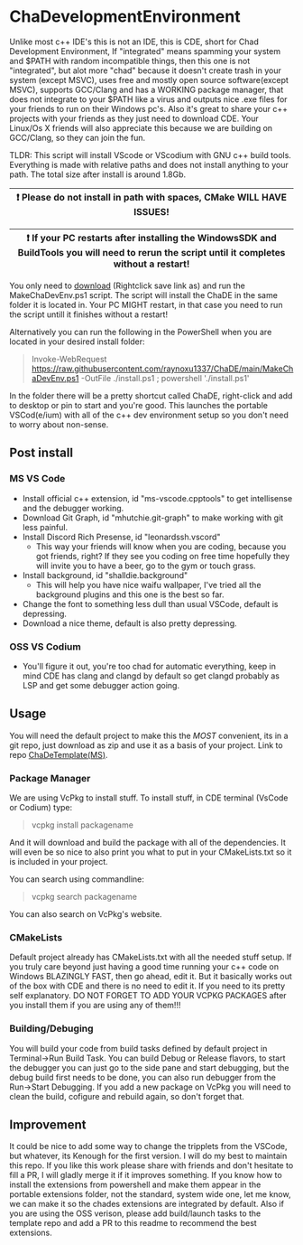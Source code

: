 # ChaDevelopmentEnvironment

Unlike most c++ IDE's this is not an IDE, this is CDE, short for Chad Development Environment, If "integrated" means spamming your system and $PATH with random incompatible things, then this one is not "integrated", but alot more "chad" because it doesn't create trash in your system (except MSVC), uses free and mostly open source software(except MSVC), supports GCC/Clang and has a WORKING package manager, that does not integrate to your $PATH like a virus and outputs nice .exe files for your friends to run on their Windows pc's. Also it's great to share your c++ projects with your friends as they just need to download CDE. Your Linux/Os X friends will also appreciate this because we are building on GCC/Clang, so they can join the fun.


TLDR:
This script will install VScode or VScodium with GNU c++ build tools. Everything is made with relative paths and does not install anything to your path. The total size after install is around 1.8Gb.

| :exclamation: Please do not install in path with spaces, CMake WILL HAVE ISSUES!   |
|------------------------------------------------------------------------------------|

| :exclamation: If your PC restarts after installing the WindowsSDK and BuildTools you will need to rerun the script until it completes without a restart!    |
|-------------------------------------------------------------------------------------------------------------------------------------------------------------|

You only need to [download](https://raw.githubusercontent.com/raynoxu1337/ChaDE/main/MakeChaDevEnv.ps1) (Rightclick save link as) and run the MakeChaDevEnv.ps1 script. The script will install the ChaDE in the same folder it is located in. Your PC MIGHT restart, in that case you need to run the script untill it finishes without a restart!

Alternatively you can run the following in the PowerShell when you are located in your desired install folder:
> Invoke-WebRequest https://raw.githubusercontent.com/raynoxu1337/ChaDE/main/MakeChaDevEnv.ps1 -OutFile ./install.ps1 ; powershell './install.ps1'

In the folder there will be a pretty shortcut called ChaDE, right-click and add to desktop or pin to start and you're good. This launches the portable VSCod(e/ium) with all of the c++ dev environment setup so you don't need to worry about non-sense.

## Post install
### MS VS Code
* Install official c++ extension, id "ms-vscode.cpptools" to get intellisense and the debugger working.
* Download Git Graph, id "mhutchie.git-graph" to make working with git less painful.
* Install Discord Rich Presense, id "leonardssh.vscord"
    * This way your friends will know when you are coding, because you got friends, right? If they see you coding on free time hopefully they will invite you to have a beer, go to the gym or touch grass.
* Install background, id "shalldie.background"
    * This will help you have nice waifu wallpaper, I've tried all the background plugins and this one is the best so far.
* Change the font to something less dull than usual VSCode, default is depressing.
* Download a nice theme, default is also pretty depressing.
### OSS VS Codium
* You'll figure it out, you're too chad for automatic everything, keep in mind CDE has clang and clangd by default so get clangd probably as LSP and get some debugger action going.
## Usage
You will need the default project to make this the *MOST* convenient, its in a git repo, just download as zip and use it as a basis of your project. Link to repo [ChaDeTemplate(MS)](https://github.com/raynoxu1337/ChDETemplateMS).
### Package Manager
We are using VcPkg to install stuff. To install stuff, in CDE terminal (VsCode or Codium) type:
> vcpkg install packagename

And it will download and build the package with all of the dependencies.
It will even be so nice to also print you what to put in your CMakeLists.txt so it is included in your project.

You can search using commandline:
> vcpkg search packagename

You can also search on VcPkg's website.

### CMakeLists
Default project already has CMakeLists.txt with all the needed stuff setup. If you truly care beyond just having a good time running your c++ code on Windows BLAZINGLY FAST, then go ahead, edit it. But it basically works out of the box with CDE and there is no need to edit it. If you need to its pretty self explanatory. DO NOT FORGET TO ADD YOUR VCPKG PACKAGES after you install them if you are using any of them!!!
### Building/Debuging
You will build your code from build tasks defined by default project in Terminal->Run Build Task. You can build Debug or Release flavors, to start the debugger you can just go to the side pane and start debugging, but the debug build first needs to be done, you can also run debugger from the Run->Start Debugging. If you add a new package on VcPkg you will need to clean the build, cofigure and rebuild again, so don't forget that.

## Improvement
It could be nice to add some way to change the tripplets from the VSCode, but whatever, its Kenough for the first version.
I will do my best to maintain this repo. If you like this work please share with friends and don't hesitate to fill a PR, I will gladly merge it if it improves something. If you know how to install the extensions from powershell and make them appear in the portable extensions folder, not the standard, system wide one, let me know, we can make it so the chades extensions are integrated by default. Also if you are using the OSS verison, please add build/launch tasks to the template repo and add a PR to this readme to recommend the best extensions.
